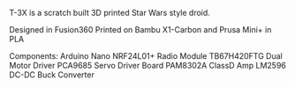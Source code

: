 T-3X is a scratch built 3D printed Star Wars style droid. 

Designed in Fusion360 
Printed on Bambu X1-Carbon and Prusa Mini+ in PLA

Components: 
Arduino Nano
  NRF24L01+ Radio Module
  TB67H420FTG Dual Motor Driver
  PCA9685 Servo Driver Board
  PAM8302A ClassD Amp
  LM2596 DC-DC Buck Converter 
